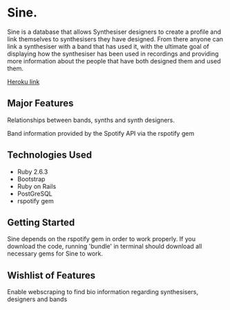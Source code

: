 # Sine.

Sine is a database that allows Synthesiser designers to create a profile and link themselves to synthesisers they have designed. From there anyone can link a synthesiser with a band that has used it, with the ultimate goal of displaying how the synthesiser has been used in recordings and providing more information about the people that have both designed them and used them.

[Heroku link](https://sine-project1.herokuapp.com/ "SINE")

## Major Features
Relationships between bands, synths and synth designers.

Band information provided by the Spotify API via the rspotify gem

## Technologies Used
- Ruby 2.6.3
- Bootstrap
- Ruby on Rails
- PostGreSQL
- rspotify gem

## Getting Started
Sine depends on the rspotify gem in order to work properly.
If you download the code, running 'bundle' in terminal should download all necessary gems for Sine to work.

## Wishlist of Features
Enable webscraping to find bio information regarding synthesisers, designers and bands
